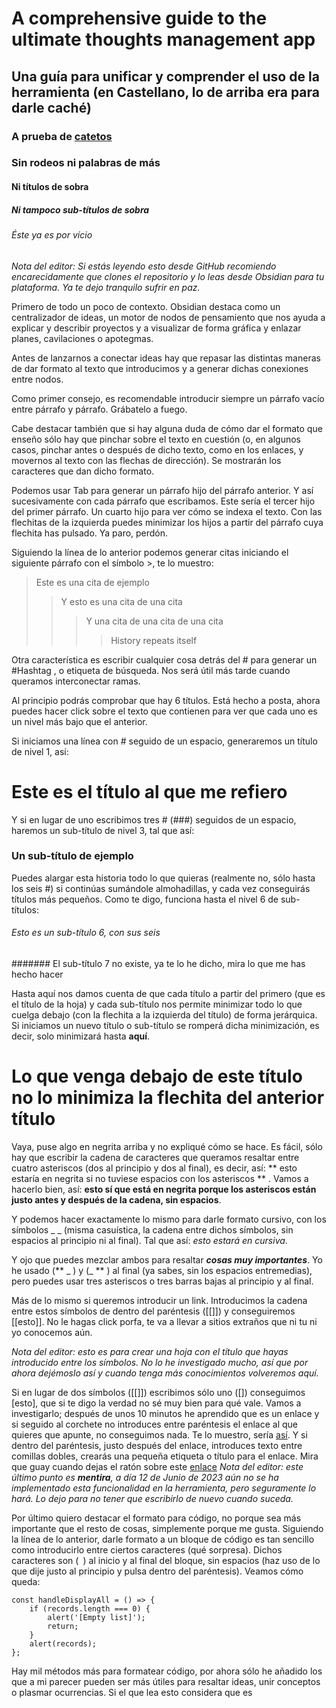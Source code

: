# A comprehensive guide to the ultimate thoughts management app

## Una guía para unificar y comprender el uso de la herramienta (en Castellano, lo de arriba era para darle caché)

### A prueba de [catetos](https://es.wikipedia.org/wiki/Cateto)

### Sin rodeos ni palabras de más

#### Ni títulos de sobra

##### Ni tampoco sub-títulos de sobra

###### Éste ya es por vício

_Nota del editor: Si estás leyendo esto desde GitHub recomiendo encarecidamente que clones el repositorio y lo leas desde Obsidian para tu plataforma. Ya te dejo tranquilo sufrir en paz._

Primero de todo un poco de contexto. Obsidian destaca como un centralizador de ideas, un motor de nodos de pensamiento que nos ayuda a explicar y describir proyectos y a visualizar de forma gráfica y enlazar planes, cavilaciones o apotegmas.

Antes de lanzarnos a conectar ideas hay que repasar las distintas maneras de dar formato al texto que introducimos y a generar dichas conexiones entre nodos.

Como primer consejo, es recomendable introducir siempre un párrafo vacío entre párrafo y párrafo. Grábatelo a fuego.

Cabe destacar también que si hay alguna duda de cómo dar el formato que enseño sólo hay que pinchar sobre el texto en cuestión (o, en algunos casos, pinchar antes o después de dicho texto, como en los enlaces, y movernos al texto con las flechas de dirección). Se mostrarán los caracteres que dan dicho formato.

Podemos usar Tab para generar un párrafo hijo del párrafo anterior.
	Y así sucesivamente con cada párrafo que escribamos.
		Este sería el tercer hijo del primer párrafo.
			Un cuarto hijo para ver cómo se indexa el texto.
				Con las flechitas de la izquierda puedes minimizar los hijos a partir del párrafo cuya flechita has pulsado.
					Ya paro, perdón.

Siguiendo la línea de lo anterior podemos generar citas iniciando el siguiente párrafo con el símbolo >, te lo muestro:

>Este es una cita de ejemplo
>>Y esto es una cita de una cita
>>>Y una cita de una cita de una cita
>>>>History repeats itself

Otra característica es escribir cualquier cosa detrás del # para generar un #Hashtag , o etiqueta de búsqueda. Nos será útil más tarde cuando queramos interconectar ramas.

Al principio podrás comprobar que hay 6 títulos. Está hecho a posta, ahora puedes hacer click sobre el texto que contienen para ver que cada uno es un nivel más bajo que el anterior.

Si iniciamos una línea con # seguido de un espacio, generaremos un título de nivel 1, así:

# Este es el título al que me refiero 

Y si en lugar de uno escribimos tres # (###) seguidos de un espacio, haremos un sub-título de nivel 3, tal que así:

### Un sub-título de ejemplo

Puedes alargar esta historia todo lo que quieras (realmente no, sólo hasta los seis #) si continúas sumándole almohadillas, y cada vez conseguirás títulos más pequeños. Como te digo, funciona hasta el nivel 6 de sub-títulos:

###### Esto es un sub-título 6, con sus seis # 

####### El sub-título 7 no existe, ya te lo he dicho, mira lo que me has hecho hacer

Hasta aquí nos damos cuenta de que cada título a partir del primero (que es el título de la hoja) y cada sub-título nos permite minimizar todo lo que cuelga debajo (con la flechita a la izquierda del título) de forma jerárquica. Si iniciamos un nuevo título o sub-título se romperá dicha minimización, es decir, solo minimizará hasta **aquí**.

# Lo que venga debajo de este título no lo minimiza la flechita del anterior título

Vaya, puse algo en negrita arriba y no expliqué cómo se hace. Es fácil, sólo hay que escribir la cadena de caracteres que queramos resaltar entre cuatro asteriscos (dos al principio y dos al final), es decir, así: ** esto estaría en negrita si no tuviese espacios con los asteriscos ** . Vamos a hacerlo bien, así: **esto sí que está en negrita porque los asteriscos están justo antes y después de la cadena, sin espacios**.

Y podemos hacer exactamente lo mismo para darle formato cursivo, con los símbolos _ _ (misma casuística, la cadena entre dichos símbolos, sin espacios al principio ni al final). Tal que así: _esto estará en cursiva_.

Y ojo que puedes mezclar ambos para resaltar **_cosas muy importantes_**. Yo he usado (** _ ) y (_ ** ) al final (ya sabes, sin los espacios entremedias), pero puedes usar tres asteriscos o tres barras bajas al principio y al final.

Más de lo mismo si queremos introducir un link. Introducimos la cadena entre estos símbolos de dentro del paréntesis ([[]]) y conseguiremos [[esto]]. No le hagas click porfa, te va a llevar a sitios extraños que ni tu ni yo conocemos aún.

_Nota del editor: esto es para crear una hoja con el título que hayas introducido entre los símbolos. No lo he investigado mucho, así que por ahora dejémoslo así y cuando tenga más conocimientos volveremos aquí._

Si en lugar de dos símbolos ([[]]) escribimos sólo uno ([]) conseguimos [esto], que si te digo la verdad no sé muy bien para qué vale. Vamos a investigarlo; después de unos 10 minutos he aprendido que es un enlace y si seguido al corchete no introduces entre paréntesis el enlace al que quieres que apunte, no conseguimos nada. Te lo muestro, sería [así](https://es.wikipedia.org/wiki/Hydrochoerus_hydrochaeris). Y si dentro del paréntesis, justo después del enlace, introduces texto entre comillas dobles, crearás una pequeña etiqueta o título para el enlace. Mira que guay cuando dejas el ratón sobre este [enlace](https://es.wikipedia.org/wiki/Hydrochoerus_hydrochaeris "No son capibaras de nuevo confía en mi")
_Nota del editor: este último punto es ***mentira***, a día 12 de Junio de 2023 aún no se ha implementado esta funcionalidad en la herramienta, pero seguramente lo hará. Lo dejo para no tener que escribirlo de nuevo cuando suceda._ 

Por último quiero destacar el formato para código, no porque sea más importante que el resto de cosas, simplemente porque me gusta. Siguiendo la línea de lo anterior, darle formato a un bloque de código es tan sencillo como introducirlo entre ciertos caracteres (qué sorpresa). Dichos caracteres son (``` ```) al inicio y al final del bloque, sin espacios (haz uso de lo que dije justo al principio y pulsa dentro del paréntesis). Veamos cómo queda:

```
const handleDisplayAll = () => {
	if (records.length === 0) {
		alert('[Empty list]');
		return;
	}
	alert(records);
};
```

Hay mil métodos más para formatear código, por ahora sólo he añadido los que a mi parecer pueden ser más útiles para resaltar ideas, unir conceptos o plasmar ocurrencias. Si el que lea esto considera que es 




